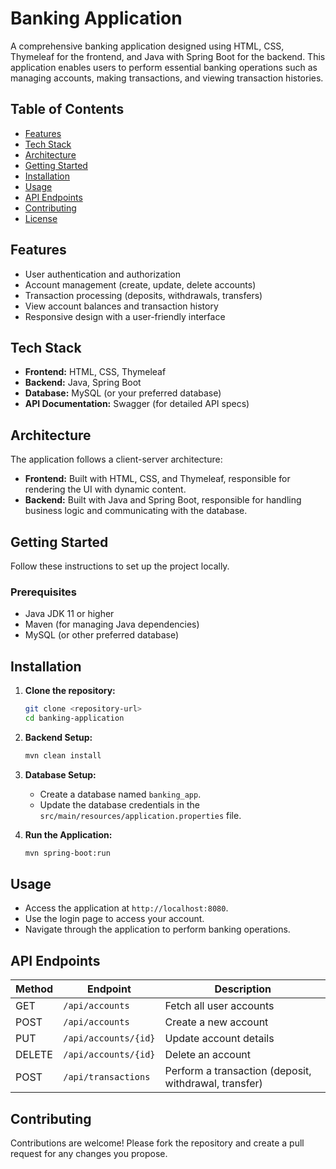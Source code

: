 # Banking Application

A comprehensive banking application designed using HTML, CSS, Thymeleaf for the frontend, and Java with Spring Boot for the backend. This application enables users to perform essential banking operations such as managing accounts, making transactions, and viewing transaction histories.

## Table of Contents

- [Features](#features)
- [Tech Stack](#tech-stack)
- [Architecture](#architecture)
- [Getting Started](#getting-started)
- [Installation](#installation)
- [Usage](#usage)
- [API Endpoints](#api-endpoints)
- [Contributing](#contributing)
- [License](#license)

## Features

- User authentication and authorization
- Account management (create, update, delete accounts)
- Transaction processing (deposits, withdrawals, transfers)
- View account balances and transaction history
- Responsive design with a user-friendly interface

## Tech Stack

- **Frontend:** HTML, CSS, Thymeleaf
- **Backend:** Java, Spring Boot
- **Database:** MySQL (or your preferred database)
- **API Documentation:** Swagger (for detailed API specs)

## Architecture

The application follows a client-server architecture:
- **Frontend:** Built with HTML, CSS, and Thymeleaf, responsible for rendering the UI with dynamic content.
- **Backend:** Built with Java and Spring Boot, responsible for handling business logic and communicating with the database.

## Getting Started

Follow these instructions to set up the project locally.

### Prerequisites

- Java JDK 11 or higher
- Maven (for managing Java dependencies)
- MySQL (or other preferred database)

## Installation

1. **Clone the repository:**

   ```bash
   git clone <repository-url>
   cd banking-application
   ```
2. **Backend Setup:**

   ```bash
   mvn clean install

   ```

3. **Database Setup:**
   - Create a database named `banking_app`.
   - Update the database credentials in the `src/main/resources/application.properties` file.
     
4. **Run the Application:**

   ```bash
   mvn spring-boot:run

   ```


## Usage
- Access the application at `http://localhost:8080`.
- Use the login page to access your account.
- Navigate through the application to perform banking operations.

## API Endpoints

| Method | Endpoint                | Description                    |
|--------|-------------------------|--------------------------------|
| GET    | `/api/accounts`         | Fetch all user accounts        |
| POST   | `/api/accounts`         | Create a new account           |
| PUT    | `/api/accounts/{id}`    | Update account details         |
| DELETE | `/api/accounts/{id}`    | Delete an account              |
| POST   | `/api/transactions`     | Perform a transaction (deposit, withdrawal, transfer) |

## Contributing
Contributions are welcome! Please fork the repository and create a pull request for any changes you propose.

